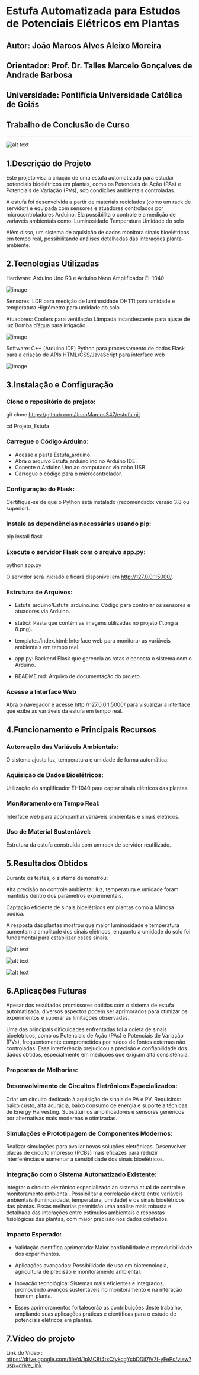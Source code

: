 # Estufa Automatizada para Estudos de Potenciais Elétricos em Plantas

## Autor: João Marcos Alves Aleixo Moreira
## Orientador: Prof. Dr. Talles Marcelo Gonçalves de Andrade Barbosa
## Universidade: Pontifícia Universidade Católica de Goiás
## Trabalho de Conclusão de Curso

---

![alt text](image-3.png)

## 1.Descrição do Projeto

Este projeto visa a criação de uma estufa automatizada para estudar potenciais bioelétricos em plantas, como os Potenciais de Ação (PAs) e Potenciais de Variação (PVs), sob condições ambientais controladas.

A estufa foi desenvolvida a partir de materiais reciclados (como um rack de servidor) e equipada com sensores e atuadores controlados por microcontroladores Arduino. Ela possibilita o controle e a medição de variáveis ambientais como:
Luminosidade
Temperatura
Umidade do solo 

Além disso, um sistema de aquisição de dados monitora sinais bioelétricos em tempo real, possibilitando análises detalhadas das interações planta-ambiente.


## 2.Tecnologias Utilizadas

Hardware:
Arduino Uno R3 e Arduino Nano
Amplificador EI-1040

![image](https://github.com/user-attachments/assets/e11fc0ac-b948-4402-9d5e-4e8e0ffed1e6)


Sensores:
LDR para medição de luminosidade
DHT11 para umidade e temperatura
Higrômetro para umidade do solo

Atuadores:
Coolers para ventilação
Lâmpada incandescente para ajuste de luz
Bomba d’água para irrigação

![image](https://github.com/user-attachments/assets/cb835207-1656-4c52-b5fc-b3c4ead1beed)


Software:
C++ (Arduino IDE)
Python para processamento de dados
Flask para a criação de APIs
HTML/CSS/JavaScript para interface web

![image](https://github.com/user-attachments/assets/4c68402f-fe2b-4ea9-a7e3-f3971d7ff9b7)


## 3.Instalação e Configuração

### Clone o repositório do projeto:
git clone https://github.com/JoaoMarcos347/estufa.git

cd Projeto_Estufa

### Carregue o Código Arduino:

- Acesse a pasta Estufa_arduino.
- Abra o arquivo Estufa_arduino.ino no Arduino IDE.
- Conecte o Arduino Uno ao computador via cabo USB.
- Carregue o código para o microcontrolador.

### Configuração do Flask:
Certifique-se de que o Python está instalado (recomendado: versão 3.8 ou superior).

### Instale as dependências necessárias usando pip:
pip install flask

### Execute o servidor Flask com o arquivo app.py:

python app.py

O servidor será iniciado e ficará disponível em http://127.0.0.1:5000/.

### Estrutura de Arquivos:

- Estufa_arduino/Estufa_arduino.ino: Código para controlar os sensores e atuadores via Arduino.

- static/: Pasta que contém as imagens utilizadas no projeto (1.png a 8.png).

- templates/index.html: Interface web para monitorar as variáveis ambientais em tempo real.

- app.py: Backend Flask que gerencia as rotas e conecta o sistema com o Arduino.

- README.md: Arquivo de documentação do projeto.

### Acesse a Interface Web
Abra o navegador e acesse http://127.0.0.1:5000/ para visualizar a interface que exibe as variáveis da estufa em tempo real.


## 4.Funcionamento e Principais Recursos

### Automação das Variáveis Ambientais:
O sistema ajusta luz, temperatura e umidade de forma automática.

### Aquisição de Dados Bioelétricos:
Utilização do amplificador EI-1040 para captar sinais elétricos das plantas.

### Monitoramento em Tempo Real:
Interface web para acompanhar variáveis ambientais e sinais elétricos.

### Uso de Material Sustentável:
Estrutura da estufa construída com um rack de servidor reutilizado.


## 5.Resultados Obtidos
Durante os testes, o sistema demonstrou:

Alta precisão no controle ambiental: luz, temperatura e umidade foram mantidas dentro dos parâmetros experimentais.

Captação eficiente de sinais bioelétricos em plantas como a Mimosa pudica.

A resposta das plantas mostrou que maior luminosidade e temperatura aumentam a amplitude dos sinais elétricos, enquanto a umidade do solo foi fundamental para estabilizar esses sinais.

![alt text](image.png)


![alt text](image-1.png)


![alt text](image-2.png)


## 6.Aplicações Futuras

Apesar dos resultados promissores obtidos com o sistema de estufa automatizada, diversos aspectos podem ser aprimorados para otimizar os experimentos e superar as limitações observadas.

Uma das principais dificuldades enfrentadas foi a coleta de sinais bioelétricos, como os Potenciais de Ação (PAs) e Potenciais de Variação (PVs), frequentemente comprometidos por ruídos de fontes externas não controladas. Essa interferência prejudicou a precisão e confiabilidade dos dados obtidos, especialmente em medições que exigiam alta consistência.

### Propostas de Melhorias:

### Desenvolvimento de Circuitos Eletrônicos Especializados:

Criar um circuito dedicado à aquisição de sinais de PA e PV.
Requisitos: baixo custo, alta acurácia, baixo consumo de energia e suporte a técnicas de Energy Harvesting.
Substituir os amplificadores e sensores genéricos por alternativas mais modernas e otimizadas.

### Simulações e Prototipagem de Componentes Modernos:

Realizar simulações para avaliar novas soluções eletrônicas.
Desenvolver placas de circuito impresso (PCBs) mais eficazes para reduzir interferências e aumentar a sensibilidade dos sinais bioelétricos.

### Integração com o Sistema Automatizado Existente:

Integrar o circuito eletrônico especializado ao sistema atual de controle e monitoramento ambiental.
Possibilitar a correlação direta entre variáveis ambientais (luminosidade, temperatura, umidade) e os sinais bioelétricos das plantas.
Essas melhorias permitirão uma análise mais robusta e detalhada das interações entre estímulos ambientais e respostas fisiológicas das plantas, com maior precisão nos dados coletados.

### Impacto Esperado:

- Validação científica aprimorada: Maior confiabilidade e reprodutibilidade dos experimentos.

- Aplicações avançadas: Possibilidade de uso em biotecnologia, agricultura de precisão e monitoramento ambiental.

- Inovação tecnológica: Sistemas mais eficientes e integrados, promovendo avanços sustentáveis no monitoramento e na interação homem-planta.

- Esses aprimoramentos fortalecerão as contribuições deste trabalho, ampliando suas aplicações práticas e científicas para o estudo de potenciais elétricos em plantas.

## 7.Vídeo do projeto

Link do Vídeo : https://drive.google.com/file/d/1pMC8f4txCfykcgYcbDDil7jV7I-yFePc/view?usp=drive_link
